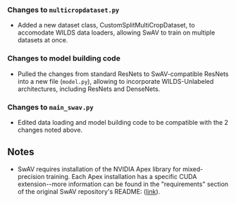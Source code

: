 ### Changes to `multicropdataset.py`
- Added a new dataset class, CustomSplitMultiCropDataset, to accomodate WILDS data loaders, allowing SwAV to train on multiple datasets at once.
### Changes to model building code
- Pulled the changes from standard ResNets to SwAV-compatible ResNets into a new file (`model.py`), allowing to incorporate WILDS-Unlabeled architectures, including ResNets and DenseNets.
### Changes to `main_swav.py`
- Edited data loading and model building code to be compatible with the 2 changes noted above.

## Notes
- SwAV requires installation of the NVIDIA Apex library for mixed-precision training. Each Apex installation has a specific CUDA extension--more information can be found in the "requirements" section of the original SwAV repository's README: ([link](https://github.com/facebookresearch/swav)).
